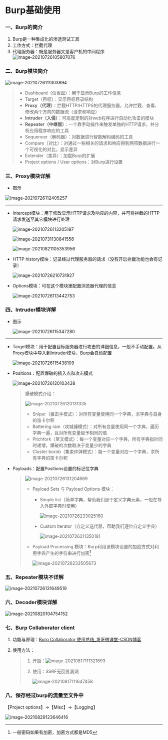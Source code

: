 # Burp基础使用

### 一、Burp的简介

1. Burp是一种集成化的渗透测试工具
2. 工作方式：拦截代理
3. 代理服务器：既是服务器又是客户机的中间程序![image-20210726105807076](../images/Untitled/image-20210726105807076.png)

### 二、Burp模块简介

![image-20210726111303894](../images/Untitled/image-20210726111303894.png)

> * Dashboard（仪表盘）：用于显示Burp的工作信息
> * Target（目标）：显示目标目录结构
> * **Proxy（代理）**：拦截HTTP/HTTPS的代理服务器，允许拦截、查看、修改两个方向的数据流（请求和响应）
> * **Intruder（入侵）**：可高度定制的对web程序进行自动化攻击的模块
> * **Repeater（中继器）**：一个靠手动操作来触发单独的HTTP请求，并分析应用程序响应的工具
> * Sequencer（解码器）：对数据进行智能解码编码的工具
> * Compare（对比）：对通过一些相关的请求和响应得到两项数据进行一个可视化的对比，显示差异
> * Extender（差异）：加载Burp的扩展
> * Project options / User options：对Burp进行设置

### 三、Proxy模块详解

* 图示

![image-20210726112405257](../images/Untitled/image-20210726112405257.png)

---

* Intercept模块：用于修改显示HTTP请求及响应的内容，并可将拦截的HTTP请求发送至其它模块进行处理

  ![image-20210726113205197](../images/Untitled/image-20210726113205197.png)

  ![image-20210731130841556](../images/01_Burp基础/image-20210731130841556.png)

  ![image-20210821105353956](../images/01_Burp基础/image-20210821105353956.png)

* HTTP history模块：记录经过代理服务器的请求（没有开启拦截功能也会有记录）

  ![image-20210726210731927](../images/01_Burp基础/image-20210726210731927.png)

* Options模块：可在这个模块里配置浏览器代理的信息

  ![image-20210726113442753](../images/Untitled/image-20210726113442753.png)

### 四、Intruder模块详解

* 图示

  ![image-20210726115347280](../images/Untitled/image-20210726115347280.png)

---

* Target模块：用于配置目标服务器进行攻击的详细信息，一般不手动配置。从Proxy模块中导入到Intruder模块，Burp会自动配置

  ![image-20210726115438109](../images/Untitled/image-20210726115438109.png)

* Positions：配置爆破的插入点和攻击模式

  ![image-20210726120103438](../images/Untitled/image-20210726120103438.png)

  > 爆破模式介绍：
  >
  > ![image-20210726120131335](../images/Untitled/image-20210726120131335.png)
  >
  > * Sniper（狙击手模式）：对所有变量使用同一个字典，求字典与自身的笛卡尔积
  > * Battering ram（攻城锤模式）：对所有变量使用同一个字典，遍历字典一遍，且对所有变量赋予相同的值
  > * Pitchfork（草叉模式）：每一个变量对应一个字典，所有字典指针同时递增，爆破的次数取决于变量少的字典
  > * Cluster bornb（集束炸弹模式）：每一个变量对应一个字典，求所有字典的笛卡尔积

* Payloads：配置Positions设置的标记位字典

  > ![image-20210726131204669](../images/Untitled/image-20210726131204669.png)
  >
  > * Payload Sets 与 Payload Options 模块：
  >
  >   * Simple list（简单字典，帮助我们逐个定义字典元素，一般在导入外部字典时使用）
  >
  >     ![image-20210726233025160](../images/01_Burp基础/image-20210726233025160.png)
  >
  >   * Custom iterator（自定义迭代器，帮助我们逐位自定义字典）
  >
  >     ![image-20210726211350181](../images/01_Burp基础/image-20210726211350181.png)
  >
  > * Payload Processing 模块：Burp利用该模块设置的加密方式对利用字典产生的字符串进行加密[^注]
  >
  >   [^注]:一般密码如果有加密，加密方式都是MD5
  >
  >   ![image-20210726233505673](../images/01_Burp基础/image-20210726233505673.png)

### 五、Repeater模块不详解

![image-20210726131649519](../images/Untitled/image-20210726131649519.png)

### 六、Decoder模块详解

![image-20210820104754152](../images/01_Burp基础/image-20210820104754152.png)

### 七、Burp Collaborator client

1. 功能与原理：[Burp Collaborator 使用总结_发哥微课堂-CSDN博客](https://blog.csdn.net/fageweiketang/article/details/89073662)

2. 使用方法：

   > 1. 开启：![image-20210817111321893](../images/01_Burp基础/image-20210817111321893.png)
   >
   > 2. 使用：SSRF无回显漏洞
   >
   >    ![image-20210817111647458](../images/01_Burp基础/image-20210817111647458.png)

### 八、保存经过burp的流量至文件中

【Project options】→【Misc】→【Logging】

![image-20210829123646416](../images/01_Burp基础/image-20210829123646416.png)

